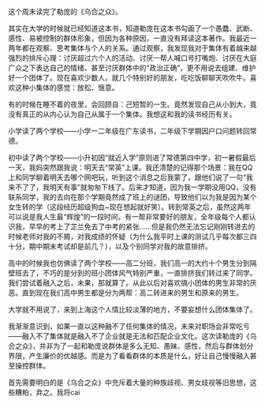 这个周末读完了勒庞的《乌合之众》。

其实在大学的时候就已经知道这本书，知道勒庞在这本书勾画了一个愚蠢、武断、感性、易被控制的群体形象，但因为各种原因，一直没有拜读这本著作。我最近一两年都在观察、思考集体与个人的关系。通过观察，我发现我对于集体有着越来越强烈的排斥心理：讨厌超过六个人的活动、讨厌一帮人喊口号打嘴炮、讨厌在大庭广众之下表达自己的情绪、甚至讨厌群体中的“政治正确”，更不用说去组建、维护好一个团体了。现在喜欢少数人，就几个特别好的朋友，吃吃饭聊聊天吹吹牛。喜欢这种小集体的感觉：放松、惬意。

有的时候在睡不着的夜里，会回顾自：己短暂的一生。竟然发现自己从小到大，竟没有真正的从内心认为自己从属于一个集体。我想这和我的读书经历有关。

小学读了两个学校——小学一二年级在广东读书，二年级下学期因户口问题转回常德。

初中读了两个学校——小升初因“就近入学”原则进了常德第四中学，初一暑假最后一天，我妈突然跟我说：明天去“常英”上课。我还清楚的记得那个场景：我在QQ上和同学聊着明天去哪个网吧玩，听到这个消息之后我蒙了，跟他们说了一句“我来不了了，我明天有事”就匆匆下线了。后来才知道，因为我一学期没用QQ，没有联系同学，我的去向在那个学期竟然成了班上的谜团，导致他们以为我是因为某个女生转的学（这段经历超级狗血~现在想起就好笑）。转到常英之后，虽然这两年可以说是我人生最“辉煌”的一段时间，有一帮非常要好的朋友，全年级每个人都认识我，早早的考上了芷兰免去了中考的紧张……但是我仍然无法忘记刚刚转进去的时候老师对我的不屑，对我成绩的怀疑（为什么我平时上课的测试几乎每次都三四十分，期中期末考试却是前几？），以及个别同学对我的故意排挤。

高中的时候我也仿佛读了两个学校——高二分班，我们高一的大约十个男生分到隔壁班去了，不巧的是分到的班小团体风气特别严重，一直排挤我们转过来了同学。我们尝试着融入之后，未果，那就算了。从此以后对喜欢搞小团体的男生非常的厌恶。直到现在我们高中男生都是分为两帮：高二转进来的男生和原来的男生。

大学就不用说了，来到上海这个人情比较淡薄的地方，不要妄想什么团体集体了。

我渐渐意识到，如果一直以这种融不了任何集体的情况，未来对职场会非常吃亏——融入不了集体就是融入不了企业就是无法和匹配企业文化。这次读勒庞的《乌合之众》，并非为了一起和勒庞说群体是多么无知、愚昧、感性，然后与群体划分界限，产生廉价的优越感。而是为了看看群体的本质是什么，好让自己慢慢融入甚至操控群体。

首先需要明白的是《乌合之众》中充斥着大量的种族歧视、男女歧视等旧思想，这些糟粕，弃之。我将cai

<!--stackedit_data:
eyJoaXN0b3J5IjpbLTE1NzU5MzA1NTZdfQ==
-->